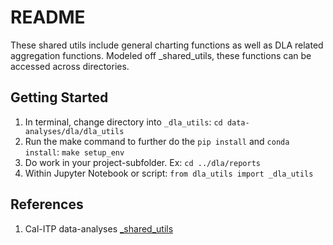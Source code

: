 # README

These shared utils include general charting functions as well as DLA related aggregation functions. Modeled off _shared_utils, these functions can be accessed across directories. 

## Getting Started

1. In terminal, change directory into `_dla_utils`: `cd data-analyses/dla/dla_utils`
1. Run the make command to further do the `pip install` and `conda install`: `make setup_env`
1. Do work in your project-subfolder. Ex: `cd ../dla/reports`
1. Within Jupyter Notebook or script: `from dla_utils import _dla_utils`

## References
1. Cal-ITP data-analyses [_shared_utils](https://github.com/cal-itp/data-analyses/tree/main/_shared_utils) 
